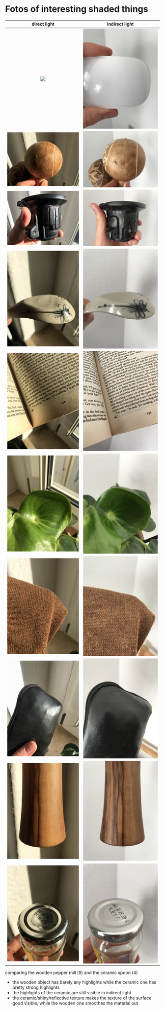 # Fotos of interesting shaded things
direct light | indirect light
:-------------------------:|:-------------------------:
![](/img/IMG_3026.jpg) | ![](img/IMG_3027.jpg)
![](img/IMG_3029.jpg) | ![](img/IMG_3030.jpg)
![](img/IMG_3032.jpg) | ![](img/IMG_3033.jpg)
![](img/IMG_3036.jpg) | ![](img/IMG_3038.jpg)
![](img/IMG_3042.jpg) | ![](img/IMG_3045.jpg)
![](img/IMG_3052.jpg) | ![](img/IMG_3055.jpg)
![](img/IMG_3058.jpg) | ![](img/IMG_3060.jpg)
![](img/IMG_3061.jpg) | ![](img/IMG_3062.jpg)
![](img/IMG_3064.jpg) | ![](img/IMG_3069.jpg)
![](img/IMG_3074.jpg) | ![](img/IMG_3076.jpg)


comparing the wooden pepper mill (9) and the ceramic spoon (4)
- the wooden object has barely any highlights while the ceramic one has pretty strong highlights
- the highlights of the ceramic are still visible in indirect light
- the ceramic/shiny/reflective texture makes the texture of the surface good visible, while the wooden one smoothes the material out

